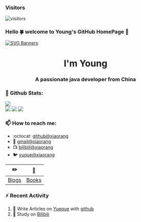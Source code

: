 <!--
**promonkeyli/promonkeyli** is a ✨ _special_ ✨ repository because its `README.md` (this file) appears on your GitHub profile.

Here are some ideas to get you started:

- 🔭 I’m currently working on ...
- 🌱 I’m currently learning ...
- 👯 I’m looking to collaborate on ...
- 🤔 I’m looking for help with ...
- 💬 Ask me about ...
- 📫 How to reach me: ...
- 😄 Pronouns: ...
- ⚡ Fun fact: ...
- 🍀 My Icon ...
- 🌟 My Icon ...
-->
### Visitors
![visitors](https://visitor-badge.glitch.me/badge?page_id=page.id&left_color=green&right_color=red)
### Hello 🍀 welcome to Young's GitHub HomePage 👋

[![SVG Banners](https://svg-banners.vercel.app/api?type=origin&text1=Welcom🍀&width=1000&height=400)](https://github.com/Akshay090/svg-banners)

<h1 align="center">I'm Young</h1>
<h3 align="center">A passionate java developer from China</h3>

### 🌈 Github Stats:
<a href="https://count.getloli.com"><img align="center" src="https://count.getloli.com/get/@xihuanxiaorang?theme=rule34"></a><br>
<img src = "https://github-readme-stats.vercel.app/api?username=xihuanxiaorang&bg_color=30,e96443,904e95&title_color=fff&text_color=fff">
<img src = "http://github-readme-streak-stats.herokuapp.com?user=xihuanxiaorang&theme=dracula">
<img src = "https://github-profile-summary-cards.vercel.app/api/cards/profile-details?username=xihuanxiaorang&theme=monokai">

### 📫 How to reach me:
- :octocat: [github@xiaorang](https://github.com/xihuanxiaorang)
- :email: [gmail@xiaorang](mailto:15019474951@gmail.com)
- :tv: [bilibili@xiaorang](https://space.bilibili.com/307881917)
- :bird: [yuque@xiaorang](https://www.yuque.com/xihuanxiaorang)


| :pencil2: | :book:  |
| --- | --- |
| [Blogs](https://xihuanxiaorang.github.io/) | [Books](https://www.yuque.com/xihuanxiaorang/java) |

### ⚡ Recent Activity
<!--START_SECTION:activity-->
1. 🍭 Write Articles on [Yueque](https://www.yuque.com/xihuanxiaorang/java) with [github](https://github.com/xihuanxiaorang/)
2. 🍹 Study on [Bilibili](https://www.bilibili.com/)
<!--END_SECTION:activity-->
